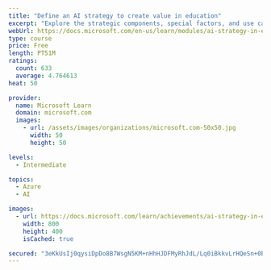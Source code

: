 ```yaml
---
title: "Define an AI strategy to create value in education"
excerpt: "Explore the strategic components, special factors, and use cases of an AI strategy in education that creates value, with INSEAD and Microsoft."
webUrl: https://docs.microsoft.com/en-us/learn/modules/ai-strategy-in-education/
type: course
price: Free
length: PT51M
ratings:
  count: 633
  average: 4.764613
heat: 50

provider:
  name: Microsoft Learn
  domain: microsoft.com
  images:
    - url: /assets/images/organizations/microsoft.com-50x50.jpg
      width: 50
      height: 50

levels:
  - Intermediate

topics:
  - Azure
  - AI

images:
  - url: https://docs.microsoft.com/learn/achievements/ai-strategy-in-education-social.png
    width: 800
    height: 400
    isCached: true

secured: "3eKkUsIj0qysiDpDo8B7WsgN5KM+nHhHJDFMyRhJdL/Lq0iBkkvLrHQeSn+0bGRy8zKnjRUt/Y5VoIOdg5pxLqXdAx94Whtq93uuSlah/VLPl06+bBty+B6Z5WhGoKP+0ijwt+71Pj7Vl0EgmYhym8hc4waTWq0kliTPEiP2Z7j3G3+4z5d5mriXq2QYjhBmfpJ4Xo3PkbYNBLOcftbLivS7mxnQ9rQZ1pujWOLFkJr5HsjIQtFUciDKDcyI21Q2BiBdEsnixY+mqgRXTQjg2nXMdAcvHliHYle0+TONDQWZIVd3R/rvuhQM320vDxcExsr1lfkknnJVbTCczo2bAQAN9gjlfdDjHE2+58Nvt7TAkK1prtirHUJ7QlWcTkSH+TKFv6D4W+FpB1OrlmWHYZSXlhcEGS9ZRkaPUHuMuxo=;UGITd5O7rxp1FqHm5dKVvw=="
---
```


